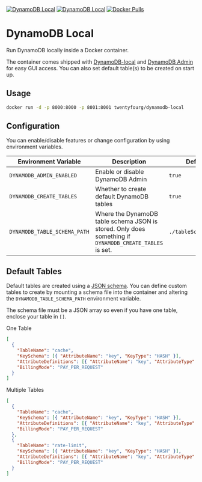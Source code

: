 [![DynamoDB Local](https://flat.badgen.net/github/release/twentyfourg/dynamodb-local/stable)](https://github.com/twentyfourg/dynamodb-local) [![DynamoDB Local](https://flat.badgen.net/github/stars/twentyfourg/dynamodb-local)](https://github.com/twentyfourg/dynamodb-local/stargazers) [![Docker Pulls](https://flat.badgen.net/docker/pulls/twentyfourg/dynamodb-local)](https://hub.docker.com/r/twentyfourg/dynamodb-local)

# DynamoDB Local

Run DynamoDB locally inside a Docker container.

The container comes shipped with [DynamoDB-local](https://docs.aws.amazon.com/amazondynamodb/latest/developerguide/DynamoDBLocal.UsageNotes.html) and [DynamoDB Admin](https://www.npmjs.com/package/dynamodb-admin) for easy GUI access. You can also set default table(s) to be created on start up.

## Usage

```bash
docker run -d -p 8000:8000 -p 8001:8001 twentyfourg/dynamodb-local
```

## Configuration

You can enable/disable features or change configuration by using environment variables.

| Environment Variable         | Description                                                                                             | Default              |
| ---------------------------- | ------------------------------------------------------------------------------------------------------- | -------------------- |
| `DYNAMODB_ADMIN_ENABLED`     | Enable or disable DynamoDB Admin                                                                        | `true`               |
| `DYNAMODB_CREATE_TABLES`     | Whether to create default DynamoDB tables                                                               | `true`               |
| `DYNAMODB_TABLE_SCHEMA_PATH` | Where the DynamoDB table schema JSON is stored. Only does something if `DYNAMODB_CREATE_TABLES` is set. | `./tableSchema.json` |

## Default Tables

Default tables are created using a [JSON schema](). You can define custom tables to create by mounting a schema file into the container and altering the `DYNAMODB_TABLE_SCHEMA_PATH` environment variable.

The schema file must be a JSON array so even if you have one table, enclose your table in `[]`.

One Table

```json
[
  {
    "TableName": "cache",
    "KeySchema": [{ "AttributeName": "key", "KeyType": "HASH" }],
    "AttributeDefinitions": [{ "AttributeName": "key", "AttributeType": "S" }],
    "BillingMode": "PAY_PER_REQUEST"
  }
]
```

Multiple Tables

```json
[
  {
    "TableName": "cache",
    "KeySchema": [{ "AttributeName": "key", "KeyType": "HASH" }],
    "AttributeDefinitions": [{ "AttributeName": "key", "AttributeType": "S" }],
    "BillingMode": "PAY_PER_REQUEST"
  },
  {
    "TableName": "rate-limit",
    "KeySchema": [{ "AttributeName": "key", "KeyType": "HASH" }],
    "AttributeDefinitions": [{ "AttributeName": "key", "AttributeType": "S" }],
    "BillingMode": "PAY_PER_REQUEST"
  }
]
```
